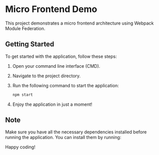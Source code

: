 # Micro Frontend Demo

This project demonstrates a micro frontend architecture using Webpack Module Federation.

## Getting Started

To get started with the application, follow these steps:

1. Open your command line interface (CMD).
2. Navigate to the project directory.
3. Run the following command to start the application:

   ```bash
   npm start
   ```

4. Enjoy the application in just a moment!

## Note

Make sure you have all the necessary dependencies installed before running the application. You can install them by running:

Happy coding!
